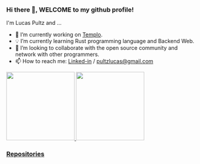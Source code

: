 ### Hi there 👋, WELCOME to my github profile!
I'm Lucas Pultz and ...

- 🔨 I’m currently working on [Templo](https://github.com/pultzlucas/templo).
- 💡 I’m currently learning Rust programming language and Backend Web.
- 👯 I’m looking to collaborate with the open source community and network with other programmers.
- 📫 How to reach me: [Linked-in](https://www.linkedin.com/in/lucas-pultz-375166203/) / pultzlucas@gmail.com

<div>
  <a href="https://github.com/pultzlucas">
  <img height="180em" src="https://github-readme-stats.vercel.app/api?username=pultzlucas&show_icons=true&theme=dracula&include_all_commits=true&count_private=true">
  <img height="180em" src="https://github-readme-stats.vercel.app/api/top-langs/?username=pultzlucas&layout=compact&langs_count=7&theme=dracula">
</div>
  
 ### Repositories
 
